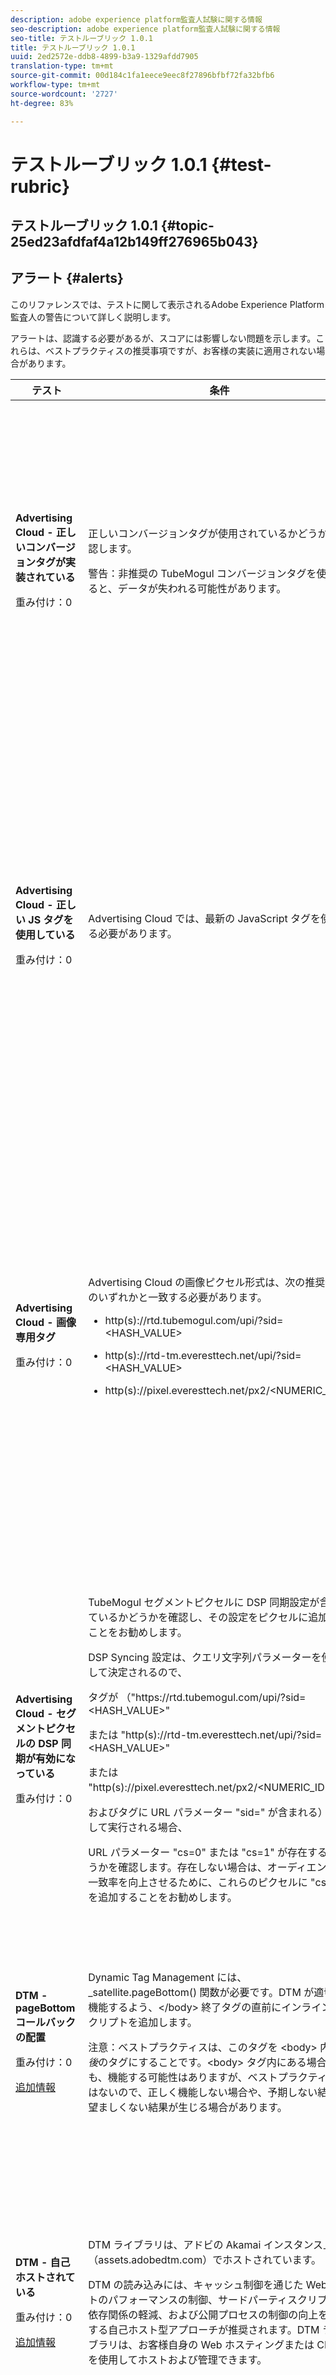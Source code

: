 ```yaml
---
description: adobe experience platform監査人試験に関する情報
seo-description: adobe experience platform監査人試験に関する情報
seo-title: テストルーブリック 1.0.1
title: テストルーブリック 1.0.1
uuid: 2ed2572e-ddb8-4899-b3a9-1329afdd7905
translation-type: tm+mt
source-git-commit: 00d184c1fa1eece9eec8f27896bfbf72fa32bfb6
workflow-type: tm+mt
source-wordcount: '2727'
ht-degree: 83%

---
```



# テストルーブリック 1.0.1 {#test-rubric}

## テストルーブリック 1.0.1 {#topic-25ed23afdfaf4a12b149ff276965b043}

## アラート {#alerts}

このリファレンスでは、テストに関して表示されるAdobe Experience Platform監査人の警告について詳しく説明します。

アラートは、認識する必要があるが、スコアには影響しない問題を示します。これらは、ベストプラクティスの推奨事項ですが、お客様の実装に適用されない場合があります。

<table id="table_031432C9BB804A6F90E7FF572739E169"> 
 <thead> 
  <tr> 
   <th colname="col1" class="entry"> テスト </th> 
   <th colname="col2" class="entry"> 条件 </th> 
   <th colname="col3" class="entry"> 推奨 </th> 
  </tr>
 </thead>
 <tbody> 
  <tr> 
   <td colname="col1"> 
    <!--
      1.0.1 
    --> <p><b>Advertising Cloud - 正しいコンバージョンタグが実装されている</b> </p> <p>重み付け：0 </p> </td> 
   <td colname="col2"> <p>正しいコンバージョンタグが使用されているかどうかを確認します。 </p> <p> <p>警告：非推奨の TubeMogul コンバージョンタグを使用すると、データが失われる可能性があります。 </p> </p> </td> 
   <td colname="col3"> <p>コンバージョンピクセルを新しい Advertising Cloud 画像専用コンバージョンタグにアップグレードします。 </p> <p>これはAdobe Experience Platform LaunchのAdvertising Cloud拡張で最も簡単に実現できます。 </p> </td> 
  </tr> 
  <tr> 
   <td colname="col1"> 
    <!--
      1.0.1 
    --> <p><b>Advertising Cloud - 正しい JS タグを使用している</b> </p> <p>重み付け：0 </p> </td> 
   <td colname="col2"> <p>Advertising Cloud では、最新の JavaScript タグを使用する必要があります。 </p> </td> 
   <td colname="col3"> <p>Advertising Cloud JavaScript を最新バージョンにアップグレードします。非推奨の JavaScript バージョンを使用すると、機能が失われる可能性があります。 </p> <p>これは、Platform Launch用のAdvertising Cloud拡張機能を使用すると、より簡単に実行できます。 </p> </td> 
  </tr> 
  <tr> 
   <td colname="col1"> 
    <!--
      1.0.1 
    --> <p><b>Advertising Cloud - 画像専用タグ</b> </p> <p>重み付け：0 </p> </td> 
   <td colname="col2"> <p>Advertising Cloud の画像ピクセル形式は、次の推奨形式のいずれかと一致する必要があります。 </p> <p> 
     <ul id="ul_D85BE9C8A8654DE890E1A814E3573D86"> 
      <li id="li_E2AEDD76AC7044E8AD6AE8375858D198"> <p><span class="codeph">http(s)://rtd.tubemogul.com/upi/?sid=&lt;HASH_VALUE&gt;</span> </p> </li> 
      <li id="li_1EEFA03516BF445294B5EC5DED891758"> <p><span class="codeph">http(s)://rtd-tm.everesttech.net/upi/?sid=&lt;HASH_VALUE&gt;</span> </p> </li> 
      <li id="li_F72206B142214217BDD34356D2F3D8AD"> <p><span class="codeph">http(s)://pixel.everesttech.net/px2/&lt;NUMERIC_ID&gt;?</span> </p> </li> 
     </ul> </p> </td> 
   <td colname="col3"> <p>Advertising Cloud の全機能を活用できるよう、Advertising Cloud のピクセルを新しい Advertising Cloud の画像専用タグにアップグレードします。 </p> <p>これは、Platform Launch用のAdvertising Cloud拡張機能を使用すると、最も簡単に実行できます。 </p> </td> 
  </tr> 
  <tr> 
   <td colname="col1"> 
    <!--
      1.0.1 
    --> <p><b>Advertising Cloud - セグメントピクセルの DSP 同期が有効になっている</b> </p> <p>重み付け：0 </p> </td> 
   <td colname="col2"> <p>TubeMogul セグメントピクセルに DSP 同期設定が含まれているかどうかを確認し、その設定をピクセルに追加することをお勧めします。 </p> <p>DSP Syncing 設定は、クエリ文字列パラメーターを使用して決定されるので、 </p> <p>タグが<span class="codeph"> （"https://rtd.tubemogul.com/upi/?sid=&lt;HASH_VALUE&gt;"</span> </p> <p> または <span class="codeph"> "http(s)://rtd-tm.everesttech.net/upi/?sid=&lt;HASH_VALUE&gt;"</span> </p> <p> または <span class="codeph"> "http(s)://pixel.everesttech.net/px2/&lt;NUMERIC_ID&gt;?"</span>、 </p> <p>およびタグに URL パラメーター <span class="codeph"> "sid=" が含まれる）</span>に対して実行される場合、 </p> <p>URL パラメーター <span class="codeph"> "cs=0"</span> または<span class="codeph"> "cs=1"</span> が存在するかどうかを確認します。存在しない場合は、オーディエンスの一致率を向上させるために、これらのピクセルに <span class="codeph"> "cs=1"</span> を追加することをお勧めします。 </p> </td> 
   <td colname="col3"> <p> DSP 同期を実行できるよう、URL パラメーター <span class="codeph"> "cs=1"</span> を Advertising Cloud ピクセルに追加します。これにより、オーディエンスの一致率が向上します。 </p> <p>これは、Platform Launch用のAdvertising Cloud拡張機能を使用すると、最も簡単に実行できます。 </p> </td> 
  </tr> 
  <tr> 
   <td colname="col1"> 
    <!--
      1.0.1 
    --> <p><b>DTM - pageBottom コールバックの配置</b> </p> <p>重み付け：0 </p> <p><a href="https://docs.adobe.com/content/help/ja-JP/dtm/using/client-side/t-add-header-fooder-code.html" format="html" scope="external">追加情報</a> </p> 
    <!--
      TEa9df69942f404055a64262889c8b21d3 
    --> </td> 
   <td colname="col2"> <p>Dynamic Tag Management には、<span class="codeph">_satellite.pageBottom()</span> 関数が必要です。DTM が適切に機能するよう、&lt;/body&gt; 終了タグの直前にインラインスクリプトを追加します。 </p> <p> <p>注意：ベストプラクティスは、このタグを<span class="codeph"> &lt;body&gt;</span> 内の<i>最後</i>のタグにすることです。<span class="codeph">&lt;body&gt;</span> タグ内にある場合でも、機能する可能性はありますが、ベストプラクティスではないので、正しく機能しない場合や、予期しない結果や望ましくない結果が生じる場合があります。 </p> </p> </td> 
   <td colname="col3"> <p>DTM が適切に機能するよう、<span class="codeph">&lt;/body&gt;</span> 終了タグの直前にインラインスクリプトを追加します。 </p> </td> 
  </tr> 
  <tr> 
   <td colname="col1"> 
    <!--
      1.0.1 
    --> <p><b>DTM - 自己ホストされている</b> </p> <p>重み付け：0 </p> <p><a href="https://docs.adobe.com/content/help/ja-JP/dtm/using/client-side/client-side-information.html" format="html" scope="external">追加情報</a> </p> </td> 
   <td colname="col2"> <p> DTM ライブラリは、アドビの Akamai インスタンス上（<span class="filepath">assets.adobedtm.com</span>）でホストされています。 </p> <p> DTM の読み込みには、キャッシュ制御を通じた Web サイトのパフォーマンスの制御、サードパーティスクリプトの依存関係の軽減、および公開プロセスの制御の向上を提供する自己ホスト型アプローチが推奨されます。DTM ライブラリは、お客様自身の Web ホスティングまたは CDN を使用してホストおよび管理できます。 </p> </td> 
   <td colname="col3"> <p>ページに DTM を読み込む場合は、自己ホスト型アプローチを推奨します。Akamai CDN 経由の DTM ホスティングはほとんどの場合において機能しますが、自己ホスティングを使用すると、ページのパフォーマンスが向上します。 </p> </td> 
  </tr> 
  <tr> 
   <td colname="col1"> 
    <!--
      1.0.1 
    --> <p><b>Experience Cloud ID サービス - 1 つの AdobeOrg のみを使用する</b> </p> <p>重み付け：0 </p> <p><a href="https://docs.adobe.com/content/help/ja-JP/id-service/using/intro/id-request.html" format="html" scope="external">追加情報</a> </p> </td> 
   <td colname="col2"> <p>通常の MCID 実装では、単一の AdobeOrg を使用する必要があります。 </p> </td> 
   <td colname="col3"> <p>この実装に複数の AdobeOrg ID が存在することを検証します。 </p> </td> 
  </tr> 
  <tr> 
   <td colname="col1"> 
    <!--
      1.0.1 
    --> <p><b>Launch - pageBottom コールバックの配置</b> </p> <p>重み付け：0 </p> <p><a href="https://docs.adobe.com/content/help/ja-JP/launch/using/intro/get-started/quick-start.html" format="html" scope="external">追加情報</a> </p> 
    <!--
      TE48c499b022f545c5bccc6f8bde169685 
    --> </td> 
   <td colname="col2"> <p>Platform Launch should have a <span class="codeph"> pageBottom </span>callback function defined last in the body of the page if synchronously deployed </p> <p> <p>注意：ベストプラクティスは、このタグを<span class="codeph"> &lt;body&gt;</span> 内の<i>最後</i>のタグにすることです。<span class="codeph">&lt;body&gt;</span> タグ内にある場合でも、機能する可能性はありますが、ベストプラクティスではないので、正しく機能しない場合や、予期しない結果や望ましくない結果が生じる場合があります。 </p> </p> </td> 
   <td colname="col3"> <p>DTM が適切に機能するよう、<span class="codeph">&lt;/body&gt;</span> 終了タグの直前にインラインスクリプトを追加します。 </p> </td> 
  </tr> 
  <tr> 
   <td colname="col1"> 
    <!--
      1.0.1 
    --> <p><b>Launch - 自己ホストされている</b> </p> <p>重み付け：0 </p> <p><a href="https://docs.adobe.com/content/help/ja-JP/launch/using/intro/get-started/quick-start.html" format="html" scope="external">追加情報</a> </p> </td> 
   <td colname="col2"> <p>The Platform Launch library is being hosted on Adobe's Akamai instance at <span class="filepath"> assets.adobedtm.com</span>. </p> <p>プラットフォーム起動の読み込みには、自己ホスティングが推奨されるアプローチです。キャッシュ制御によるWebサイトのパフォーマンス制御の向上、サードパーティスクリプトの依存関係の軽減、発行プロセスの制御の強化が可能です。 プラットフォーム起動ライブラリは、独自のWebホスティングまたはCDNを通じてホストおよび管理できます。 </p> </td> 
   <td colname="col3"> <p>Akamai CDNを介したプラットフォーム起動ホスティングはほとんどの場合機能しますが、ページのパフォーマンスを向上させるための最初の手順として自己ホスティングを実装することをお勧めします。 </p> </td> 
  </tr> 
  <tr> 
   <td colname="col1"> 
    <!--
      1.0.1 
    --> <p><b>Launch - 非同期的にデプロイする必要がある</b> </p> <p>重み付け：0 </p> <p><a href="https://docs.adobe.com/content/help/ja-JP/launch/using/intro/get-started/quick-start.html" format="html" scope="external">追加情報</a> </p> </td> 
   <td colname="col2"> <p>最適なパフォーマンスを得るには、プラットフォームの起動を非同期で導入する必要があります。 </p> </td> 
   <td colname="col3"> <p>非同期プラットフォームの起動機能が正しく動作するように、インラインスクリプトにasyncパラメーターを含めます </p> </td> 
  </tr> 
  <tr> 
   <td colname="col1"> 
    <!--
      1.0.1 
    --> <p><b>Target - mboxDefault 内のコンテンツ</b> </p> <p>重み付け：0 </p> <p><a href="https://docs.adobe.com/content/help/ja-JP/target/using/implement-target/implementing-target.html" format="html" scope="external">追加情報</a> </p> </td> 
   <td colname="col2"> <p> at.js を使用する場合は、mboxDefault 内にコンテンツが存在する必要があります。 </p> </td> 
   <td colname="col3"> <p>コンテンツが使用可能であることを確認します。 </p> </td> 
  </tr> 
 </tbody> 
</table>

## 設定 {#configuration}

このリファレンスでは、Platform Auditorが設定で実行するテストの詳細について説明します。

構成テストでは、実装内の特定の設定や値、または競合の可能性をスキャンします。Platform Auditorは、タグを他のルールおよび推奨されるベストプラクティスと比較して評価します。

<table id="table_A8A1FC360482447185C8460A18426638"> 
 <thead> 
  <tr> 
   <th colname="col1" class="entry"> テスト </th> 
   <th colname="col2" class="entry"> 条件 </th> 
   <th colname="col3" class="entry"> 推奨 </th> 
  </tr>
 </thead>
 <tbody> 
  <tr> 
   <td colname="col1"> 
    <!--
      1.0.1 
    --> <p><b>Advertising Cloud - コンバージョン名は英数字のみを使用している</b> </p> <p>重み付け：3 </p> </td> 
   <td colname="col2"> <p><span class="codeph"> ev_conversion_property_name</span> パラメーターには、「<span class="codeph"> ev_transid</span>」パラメーター （<span class="codeph"> ev_transid</span> 値には、テキスト値または数値を含めることができます）以外の数値と 10 進数のみを含める必要があります） </p> <p><span class="codeph">ev_</span> で始まる URL パラメーターを含む、<span class="codeph">everesttech.net</span> ピクセルを探します。 </p> <p>例： </p> <p><span class="codeph">http://pixel.everesttech.net/1180/t?ev_page_load=1&amp;ev_revenue=$12&amp;ev_transid=1hf74i47 </span> </p> </td> 
   <td colname="col3"> <p> トランザクションプロパティのパラメーターには、数値と小数値のみを含めてください。 </p> <p> <p>警告： その他の値タイプは、データが失われる原因となる場合があります。 </p> </p> </td> 
  </tr> 
  <tr> 
   <td colname="col1"> 
    <!--
      1.0.1 
    --> <p><b>Advertising Cloud - コンバージョン名は URL で使用できる文字のみを使用している</b> </p> <p>重み付け：3 </p> </td> 
   <td colname="col2"> <p> コンバージョンプロパティ名に、アンパサンドや疑問符を含めることはできません。 </p> <p> 例： </p> <p><span class="codeph">http://pixel.everesttech.net/1180/t?ev_revenue&amp;order=12&amp;ev_transid=</span> </p> </td> 
   <td colname="col3"> <p>トランザクションプロパティのパラメーターに、エンコードされていないアンパサンドや疑問符が含まれていないことを確認してください。これらがあると、URL 形式が壊れます。 </p> <p> <p>警告：プロパティパラメーターにエンコードされていないアンパサンドまたは疑問符（例：<span class="codeph"> ev_formComplete?=1</span> または <span class="codeph"> ev_formComplete&amp;Submit=1</span>）が含まれる場合、データが失われる可能性があります。 </p> </p> </td> 
  </tr> 
  <tr> 
   <td colname="col1"> 
    <!--
      1.0.1 
    --> <p><b>Advertising Cloud - トランザクション ID が正しく実装されている</b> </p> <p>重み付け：1 </p> </td> 
   <td colname="col2"> <p> プロパティ名 <span class="codeph"> ev_transid=</span> を空にすることはできません。 </p> <p>例： </p> <p> <span class="codeph">http://pixel.everesttech.net/1180/t?ev_page_load=1&amp;ev_revenue= 12&amp; ev_transid=</span> </p> </td> 
   <td colname="col3"> <p>プロパティ名 <span class="codeph"> ev_transid=</span> には、値（<span class="codeph"> ev_transid=</span>）を含める必要があります。値が指定されていない場合、トランザクションデータが失われる可能性があります。<span class="codeph"> ev_transid=</span> に値を割り当てるか、ピクセルからパラメーターを削除します。 </p> </td> 
  </tr> 
  <tr> 
   <td colname="col1"> 
    <!--
      1.0.1 
    --> <p><b>Analytics - DOM でインスタンス化されている</b> </p> <p>重み付け：5 </p> <p><a href="https://docs.adobe.com/content/help/ja-JP/analytics/implementation/home.html" format="html" scope="external">追加情報</a> </p> </td> 
   <td colname="col2"> <p> Adobe Analytics コードがインストールされていないか、実行に失敗します。Web ページで解析コードが見つからない場合は、0 を返します。 </p> </td> 
   <td colname="col3"> <p>ページで Analytics タグが実装され、後続のスクリプトアクティビティによってブロックされていないことを確認します。 </p> </td> 
  </tr> 
  <tr> 
   <td colname="col1"> 
    <!--
      1.0.1 
    --> <p><b>Analytics - インスタンス化は 1 回のみ</b> </p> <p>重み付け：5 </p> <p><a href="https://docs.adobe.com/content/help/ja-JP/analytics/implementation/home.html" format="https" scope="external">追加情報</a> </p> </td> 
   <td colname="col2"> <p> Adobe Analytics コードがページで複数回検出されました。Web ページで解析コードが見つからない場合は、0 を返します。 </p> </td> 
   <td colname="col3"> <p>ページ上の Analytics タグが 1 つだけであることを確認します。 </p> </td> 
  </tr> 
  <tr> 
   <td colname="col1"> 
    <!--
      1.0.1 
    --> <p><b>Analytics - 最新バージョン</b> </p> <p>重み付け：3 </p> <p><a href="https://docs.adobe.com/content/help/ja-JP/analytics/implementation/appmeasurement-updates.html" format="https" scope="external">追加情報</a> </p> </td> 
   <td colname="col2"> <p> ページで Analytics コードライブラリの最新バージョンが実行されていません。Experience Cloud テクノロジーの土台となるコードライブラリは、パフォーマンスの向上を活用し、最新の機能を提供できるよう、常に更新および調整されています。Web ページで解析コードが見つからない場合は、0 を返します。 </p> </td> 
   <td colname="col3"> <p>最新バージョンの Analytics ライブラリをインストールしてください。 </p> </td> 
  </tr> 
  <tr> 
   <td colname="col1"> 
    <!--
      1.0.1 
    --> <p><b>DTM - DOM Ready となった後、サードパーティタグが非同期に読み込まれる</b> </p> <p>重み付け：3 </p> <p><a href="https://docs.adobe.com/content/help/ja-JP/dtm/using/resources/load-order.html" format="html" scope="external">追加情報</a> </p> </td> 
   <td colname="col2"> <p>優れたユーザーエクスペリエンスと正確なデータ収集のバランスをとるため、DOM Ready 時にサードパーティタグをトリガーする必要があります。これにより、サイトの機能に影響を与えずに、これらのトラッキングスクリプトを確実に実行することができます。 </p> </td> 
   <td colname="col3"> <p>サードパーティのピクセルを実行するすべてのルールを DOM Ready 時に実行するように調整することで、この問題を解決します。 </p> </td> 
  </tr> 
  <tr> 
   <td colname="col1"> 
    <!--
      1.0.1 
    --> <p><b>Experience Cloud ID サービス - 最新バージョン</b> </p> <p>重み付け：2 </p> <p><a href="https://docs.adobe.com/content/help/ja-JP/dtm/using/tools/macid.html" format="html" scope="external">追加情報</a> </p> </td> 
   <td colname="col2"> <p> 訪問者 ID サービスコードライブラリ（<span class="codeph"> visitorAPI.js</span>）の最新バージョンがページで実行されていません。Experience Cloud テクノロジーの土台となるコードライブラリは、パフォーマンスの向上を活用し、最新の機能を提供できるよう、常に更新および調整されています。 </p> </td> 
   <td colname="col3"> <p>最新バージョンの訪問者 ID サービスライブラリをインストールしてください。 </p> </td> 
  </tr> 
  <tr> 
   <td colname="col1"> 
    <!--
      1.0.1 
    --> <p><b>Launch - 最新バージョン</b> </p> <p>重み付け：2 </p> <p><a href="https://docs.adobe.com/content/help/ja-JP/launch/using/intro/get-started/quick-start.html" format="html" scope="external">追加情報</a> </p> </td> 
   <td colname="col2"> <p>これらのページでは、プラットフォーム起動コードライブラリ（タービン）の最新バージョンが実行されていません。 Experience Cloud テクノロジーの土台となるコードライブラリは、パフォーマンスの向上を活用し、最新の機能を提供できるよう、常に更新および調整されています。 </p> </td> 
   <td colname="col3"> <p> プラットフォーム起動ライブラリを再構築して発行することで、プラットフォーム起動ライブラリを更新します。 </p> </td> 
  </tr> 
  <tr> 
   <td colname="col1"> 
    <!--
      1.0.1 
    --> <p><b>Target - 最新バージョン</b> </p> <p>重み付け：2 </p> <p><a href="https://docs.adobe.com/content/help/ja-JP/dtm/using/tools/target.html" format="html" scope="external">追加情報</a> </p> </td> 
   <td colname="col2"> <p> Target コードライブラリの最新バージョンがページで実行されていません。Experience Cloud テクノロジーの土台となるコードライブラリは、パフォーマンスの向上を活用し、最新の機能を提供できるよう、常に更新および調整されています。 </p> </td> 
   <td colname="col3"> <p>最新バージョンの Target ライブラリをインストールしてください。 </p> </td> 
  </tr> 
  <tr> 
   <td colname="col1"> 
    <!--
      1.0.1 
    --> <p><b>Target - mboxDefault は mboxCreate よりも優先される</b> </p> <p>重み付け：5 </p> <p><a href="https://docs.adobe.com/content/help/ja-JP/target/using/implement-target/implementing-target.html" format="html" scope="external">追加情報</a> </p> </td> 
   <td colname="col2"> <p><span class="codeph"> mboxCreate</span> の適切な使用方法は次のようになります。 </p> <p> <span class="codeph"> &lt;div class="mboxDefault"&gt;&lt;! -顧客コンテンツ--&gt;&lt;/div&gt;&lt;script&gt;mboxCreate('myMboxName')&lt;/script&gt;</span> </p> </td> 
   <td colname="col3"> <p><span class="codeph"> mboxCreate()</span> を呼び出す前に、必ず<span class="codeph"> &lt;div class="mboxDefault"&gt;&lt;/div&gt;</span> タグを含めてください。at.js による追加はおこなわれません。 </p> </td> 
  </tr> 
  <tr> 
   <td colname="col1"> 
    <!--
      1.0.1 
    --> <p><b>Target - 有効な DOCTYPE</b> </p> <p>重み付け：5 </p> <p><a href="https://docs.adobe.com/content/help/ja-JP/target/using/implement-target/implementing-target.html" format="html" scope="external">追加情報</a> </p> </td> 
   <td colname="col2"> <p> 無効な DOCTYPE が検出されました。このシナリオでは、mbox は起動されません。 </p> <p>at.js の場合、DOCTYPE は標準モードである必要があります。そうしないと、Target は動作しません。 </p> </td> 
   <td colname="col3"> <p>ページ上の DOCTYPE を更新します。 </p> </td> 
  </tr> 
 </tbody> 
</table>

## タグの整合性 {#tag-consistency}

タグの一貫性のためにPlatform Auditorが実行するテストについて詳しく説明します。

Platform Auditorの整合性テストでは、スキャンされたすべてのページに一貫性がないかどうかを確認します。 これらの値や設定は、正確なデータ収集をおこなうために、サイト上のすべてのページで同じにする必要があります。

<table id="table_4F9ED873BAF741D19BFB0F297B3A1FDB"> 
 <thead> 
  <tr> 
   <th colname="col1" class="entry"> テスト </th> 
   <th colname="col2" class="entry"> 条件 </th> 
   <th colname="col3" class="entry"> 推奨 </th> 
  </tr>
 </thead>
 <tbody> 
  <tr> 
   <td colname="col1"> 
    <!--
      1.0.1 
    --> <p><b>Analytics - コードバージョンが一貫している</b> </p> <p>重み付け：5 </p> <p><a href="https://docs.adobe.com/content/help/ja-JP/analytics/implementation/home.html" format="html" scope="external">追加情報</a> </p> </td> 
   <td colname="col2"> <p> 複数のバージョンの Analytics コードが見つかりました。 </p> </td> 
   <td colname="col3"> <p>Analytics のすべてのインスタンスを最新のバージョンに置き換えてください。 </p> </td> 
  </tr> 
 </tbody> 
</table>

## タグの有無 {#tag-presence}

このリファレンスでは、Platform Auditorがタグを配置するために実行するテストについて詳しく説明します。

Platform Auditorは、タグが存在するかどうか、およびタグがページコード内の適切な場所にあるかどうかを評価します。

<table id="table_98A2E3F7B3154EEFA76D0CAE2FE97CAB"> 
 <thead> 
  <tr> 
   <th colname="col1" class="entry"> テスト </th> 
   <th colname="col2" class="entry"> 条件 </th> 
   <th colname="col3" class="entry"> 推奨 </th> 
  </tr>
 </thead>
 <tbody> 
  <tr> 
   <td colname="col1"> 
    <!--
      1.0.1 
    --> <p><b>Advertising Cloud - コードの有無</b> </p> <p>重み付け：5 </p> </td> 
   <td colname="col2"> <p> Advertising Cloud タグは DOM では使用できません。 </p> </td> 
   <td colname="col3"> <p>Platform Launch用のAdvertising Cloud拡張機能を使用して、Advertising Cloudタグを実装します。 </p> </td> 
  </tr> 
  <tr> 
   <td colname="col1"> 
    <!--
      1.0.1 
    --> <p><b>Advertising Cloud - セグメントピクセルが実装されている</b> </p> <p>重み付け：5 </p> </td> 
   <td colname="col2"> <p> Advertising Cloud セグメントピクセルを新しい Advertising Cloud の画像専用コンバージョンタグにアップグレードしてください。非推奨の AMO セグメントタグを使用すると、データが失われる可能性があります。 </p> </td> 
   <td colname="col3"> <p>Platform Launch用のAdvertising Cloud拡張機能を使用して、Advertising Cloudセグメントピクセルを実装します。 </p> </td> 
  </tr> 
  <tr> 
   <td colname="col1"> 
    <!--
      1.0.1 
    --> <p><b>Analytics - DOM に読み込まれている</b> </p> <p>重み付け：5 </p> <p><a href="https://docs.adobe.com/content/help/ja-JP/analytics/implementation/home.html" format="https" scope="external">追加情報</a> </p> </td> 
   <td colname="col2"> <p> Adobe Analytics タグが検出されませんでした。 </p> </td> 
   <td colname="col3"> <p>最新バージョンの Analytics をインストールしてください。 </p> </td> 
  </tr> 
  <tr> 
   <td colname="col1"> 
    <!--
      1.0.1 
    --> <p><b>DTM - ライブラリが読み込まれている</b> </p> <p>重み付け：5 </p> <p>追加情報: </p> <p> 
     <ul id="ul_7E706EBC2E4649A69732E6982E116E22"> 
      <li id="li_9AF0257E39C347A9AE6D8D8FFBD66B38"><a href="https://docs.adobe.com/content/help/ja-JP/dtm/using/admin/c-troubleshooting.html" format="html" scope="external">DTM のトラブルシューティング</a> </li> 
      <li id="li_7B422BCCD2654B0A9059799FB5276BE8"><a href="https://docs.adobe.com/content/help/ja-JP/dtm/using/client-side/t-add-header-fooder-code.html" format="html" scope="external"> ヘッダーおよびフッターコードの追加</a> </li> 
     </ul> </p> </td> 
   <td colname="col2"> <p> DOM 内にグローバル _satellite オブジェクトが見つかりませんでした。Dynamic Tag Management がインストールされていないか、実行に失敗します。 </p> </td> 
   <td colname="col3"> <p>ページで DTM ライブラリが実装され、後続のスクリプトアクティビティによってブロックされていないことを確認します。 </p> </td> 
  </tr> 
  <tr> 
   <td colname="col1"> 
    <!--
      1.0.1 
    --> <p><b>DTM - 埋め込みコードが 1 つ</b> </p> <p>重み付け：5 </p> <p><a href="https://docs.adobe.com/content/help/ja-JP/dtm/using/client-side/code.html" format="html" scope="external">追加情報</a> </p> </td> 
   <td colname="col2"> <p> 実稼動サイトでは、1 つの DTM ライブラリのみを読み込みます。 </p> </td> 
   <td colname="col3"> <p>実稼動ライブラリのみがページに読み込まれていることを確認してください。 </p> </td> 
  </tr> 
  <tr> 
   <td colname="col1"> 
    <!--
      1.0.1 
    --> <p><b>DTM - &lt;body&gt; 内に pageBottom コールバックが存在する</b> </p> <p>重み付け：5 </p> <p><a href="https://docs.adobe.com/content/help/ja-JP/dtm/using/client-side/t-add-header-fooder-code.html" format="html" scope="external">追加情報</a> </p> </td> 
   <td colname="col2"> <p> Dynamic Tag Management で必要な<span class="codeph"> _satellite.pageBottom()</span> コールバックが、<span class="codeph"> &lt;body&gt;</span> 内で見つかりませんでした。 </p> <p>このテストは、<span class="codeph">pageBottom </span>コールがページで見つからない、または <span class="codeph"> &lt;head&gt;</span> タグ内（または他の予期しない場所）にある場合に失敗します。<span class="codeph">pageBottom</span> が <span class="codeph">&lt;body&gt;</span> タグ内で見つかった場合にのみ合格となります。ページ上にない場合は機能せず、他の 2 つの <span class="codeph">pageBottom</span> テストも失敗します。 </p> </td> 
   <td colname="col3"> <p>DTM が適切に機能するよう、<span class="codeph">&lt;/body&gt;</span> 終了タグの直前にインラインスクリプトを追加します。 </p> </td> 
  </tr> 
  <tr> 
   <td colname="col1"> 
    <!--
      1.0.1 
    --> <p><b>DTM - pageBottom タグが実行された</b> </p> <p>重み付け：5 </p> <p><a href="https://docs.adobe.com/content/help/ja-JP/dtm/using/client-side/t-add-header-fooder-code.html" format="html" scope="external">追加情報</a> </p> </td> 
   <td colname="col2"> <p> DTM <span class="codeph">pageBottom</span> タグが検出されませんでした。 </p> <p><span class="codeph"> if (false) {_satellite.pageBottom()}</span> と似た結果になる <span class="codeph"> if</span> ステートメント内で呼び出しが行われた場合に発生する可能性がありますしたがって、タグが存在し、正しく配置されている場合でも、タグは起動しない可能性があります。 </p> </td> 
   <td colname="col3"> <p>各ページに DTM <span class="codeph">pageBottom</span> 呼び出しをインストールします。 </p> </td> 
  </tr> 
  <tr> 
   <td colname="col1"> 
    <!--
      1.0.1 
    --> <p><b>Experience Cloud ID サービス - コードの有無</b> </p> <p>重み付け：5 </p> <p><a href="https://docs.adobe.com/content/help/ja-JP/id-service/using/implementation/implementation-methods.html" format="html" scope="external">追加情報</a> </p> </td> 
   <td colname="col2"> <p>Experience Cloud ID サービスコードが見つかりませんでした。Experience Cloud ID（MCID）は、Experience Cloud ソリューションから最大限の価値を引き出すために強く推奨され、Experience Cloud ソリューション全体の ID 管理にとって重要です。 </p> </td> 
   <td colname="col3"> <p> 最新バージョンの MCID をインストールします。 </p> </td> 
  </tr> 
  <tr> 
   <td colname="col1"> 
    <!--
      1.0.1 
    --> <p><b>Experience Cloud ID サービス - Cookie の有無</b> </p> <p>重み付け：5 </p> <p><a href="https://docs.adobe.com/content/help/ja-JP/id-service/using/implementation/implementation-guides.html" format="html" scope="external">追加情報</a> </p> </td> 
   <td colname="col2"> <p> <span class="codeph">AMCV_</span> cookie が見つかりませんでした。訪問者オブジェクトは、<span class="codeph">VisitorAPI.js</span> コードからインスタンス化する必要があります。 </p> </td> 
   <td colname="col3"> <p> DTM 実装の場合は、AdobeOrg ID が MCID ツールに正しく入力されていることを確認します。 </p> </td> 
  </tr> 
  <tr> 
   <td colname="col1"> 
    <!--
      1.0.1 
    --> <p><b>Experience Cloud ID サービス - MID 値が存在する</b> </p> <p>重み付け：5 </p> <p><a href="https://docs.adobe.com/content/help/ja-JP/id-service/using/intro/cookies.html" format="html" scope="external">追加情報</a> </p> </td> 
   <td colname="col2"> <p> <span class="codeph">AMCV_</span> cookie に MID 値が見つかりませんでした。 </p> </td> 
   <td colname="col3"> <p>もう一度テストして、MCID API の遅延時間を確認してください。問題が解決しない場合は、アドビカスタマーケアにお問い合わせください。 </p> </td> 
  </tr> 
  <tr> 
   <td colname="col1"> 
    <!--
      1.0.1 
    --> <p><b>Launch - ライブラリが読み込まれている</b> </p> <p>重み付け：5 </p> <p><a href="https://docs.adobe.com/content/help/ja-JP/launch/using/intro/get-started/quick-start.html" format="html" scope="external">追加情報</a> </p> </td> 
   <td colname="col2"> <p> DOM 内にグローバル _satellite オブジェクトが見つかりませんでした。Launch がインストールされていないか、実行に失敗します。 </p> </td> 
   <td colname="col3"> <p>プラットフォーム起動ライブラリがページに実装され、後続のスクリプトアクティビティによってブロックされないことを確認します。 </p> </td> 
  </tr> 
  <tr> 
   <td colname="col1"> 
    <!--
      1.0.1 
    --> <p><b>Launch - 複数の埋め込みスクリプトがない</b> </p> <p>重み付け：5 </p> <p><a href="https://docs.adobe.com/content/help/ja-JP/launch/using/intro/get-started/quick-start.html" format="html" scope="external">追加情報</a> </p> </td> 
   <td colname="col2"> <p>ページに複数の埋め込みスクリプトを読み込まないでください。実稼働サイトは、1つのプラットフォーム起動ライブラリのみを読み込む必要があります。 </p> </td> 
   <td colname="col3"> <p>実稼動ライブラリのみがページに読み込まれていることを確認してください。 </p> </td> 
  </tr> 
  <tr> 
   <td colname="col1"> 
    <!--
      1.0.1 
    --> <p><b>Launch - &lt;body&gt; 内に pageBottom コールバックが存在する</b> </p> <p>重み付け：5 </p> <p><a href="https://docs.adobe.com/content/help/ja-JP/launch/using/intro/get-started/quick-start.html" format="html" scope="external">追加情報</a> </p> </td> 
   <td colname="col2"> <p> The <span class="codeph"> _satellite.pageBottom()</span> callback was not found within the <span class="codeph"> &lt;body&gt;</span> of the page, which is required by Platform Launch. </p> <p>このテストは、<span class="codeph">pageBottom </span>コールがページで見つからない、または <span class="codeph"> &lt;head&gt;</span> タグ内（または他の予期しない場所）にある場合に失敗します。<span class="codeph">pageBottom</span> が <span class="codeph">&lt;body&gt;</span> タグ内で見つかった場合にのみ合格となります。ページ上にない場合は機能せず、他の 2 つの <span class="codeph">pageBottom</span> テストも失敗します。 </p> </td> 
   <td colname="col3"> <p>Add the inline script immediately prior to the closing <span class="codeph"> &lt;/body&gt;</span> tag to ensure proper Platform Launch functionality. </p> </td> 
  </tr> 
  <tr> 
   <td colname="col1"> 
    <!--
      1.0.1 
    --> <p><b>Launch - 非同期でデプロイする場合は pageBottom コールバックを使用しない</b> </p> <p>重み付け：5 </p> <p><a href="https://docs.adobe.com/content/help/ja-JP/launch/using/intro/get-started/quick-start.html" format="html" scope="external">追加情報</a> </p> </td> 
   <td colname="col2"> <p>The <span class="codeph"> _satellite.pageBottom()</span> callback was found on the page, which should not be the case when Platform Launch is asynchronously deployed. </p> </td> 
   <td colname="col3"> <p>Remove the<span class="codeph"> _satellite.pageBottom()</span> script to enable proper Platform Launch functionality. </p> </td> 
  </tr> 
  <tr> 
   <td colname="col1"> 
    <!--
      1.0.1 
    --> <p><b>Target - コードの有無</b> </p> <p>重み付け：5 </p> <p><a href="https://docs.adobe.com/content/help/ja-JP/target/using/implement-target/implementing-target.html" format="html" scope="external">追加情報</a> </p> </td> 
   <td colname="col2"> <p>Target は、DOM で定義する必要があります。 </p> </td> 
   <td colname="col3"> <p>最新バージョンの Target（at.js）をインストールします。 </p> </td> 
  </tr> 
  <tr> 
   <td colname="col1"> 
    <!--
      1.0.1 
    --> <p><b>Target - &lt;head&gt; でライブラリが読み込まれました</b> </p> <p>重み付け：4 </p> <p><a href="https://docs.adobe.com/content/help/ja-JP/target/using/implement-target/implementing-target.html" format="html" scope="external">追加情報</a> </p> 
    <!--
      TE61c380082a4b4706b28a84aa047599a7 
    --> </td> 
   <td colname="col2"> <p> Target ライブラリは、<span class="codeph">&lt;head&gt;</span> タグに読み込まれます。 </p> </td> 
   <td colname="col3"> <p> Target ライブラリが <span class="codeph">&lt;head&gt;</span> タグに読み込まれていることを確認してください。 </p> </td> 
  </tr> 
 </tbody> 
</table>

